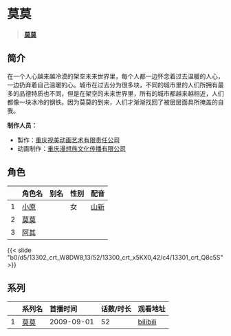 # 莫莫


> <u>**[莫莫](http://bgm.tv/subject/14511)**</u>

## 简介


在一个人心越来越冷漠的架空未来世界里，每个人都一边怀念着过去温暖的人心，一边扔弃着自己温暖的心。城市在过去分为很多块，不同的城市里的人们所拥有最多的品德特质也不同，但是在架空的未来世界里，所有的城市都越来越相近，人们都像一块冰冷的钢铁。因为莫莫的到来，人们才渐渐找回了被层层面具所掩盖的自我。

**制作人员：**
- 製作：[重庆视美动画艺术有限责任公司](http://bgm.tv/person/35513)
- 动画制作：[重庆漫想族文化传播有限公司](http://bgm.tv/person/6807)

## 角色

|     |   角色名   |   别名  | 性别 |  配音  |
|:--- |:------  |:----      |:---  |:--   |
| 1 | [小原](http://bgm.tv/character/13302) |  | 女 | [山新](http://bgm.tv/person/7269) |
| 2 | [莫莫](http://bgm.tv/character/13300) |  |  |  |
| 3 | [阿其](http://bgm.tv/character/13301) |  |  |  |

{{< slide "b0/d5/13302_crt_W8DW8,13/52/13300_crt_x5KX0,42/c4/13301_crt_Q8c5S" >}}

## 系列

|     |   系列名   |   首播时间  | 话数/时长  | 观看地址 |
|:---  |:------    |:----      |:---       |:---  |
| 1 |[莫莫](https://bgm.tv/subject/14511)| 2009-09-01 | 52 | [bilibili](https://www.bilibili.com/video/BV1aW411q7wu)  |



